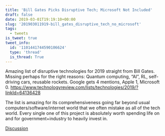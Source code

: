 ```yaml
---
title: 'Bill Gates Picks Disruptive Tech; Microsoft Not Included'
draft: false
date: 2019-03-01T19:19:10+00:00
slug: '201903011919-bill_gates_disruptive_tech_no_microsoft'
tags:
  - tweets
is_tweet: true
tweet_info:
  id: '1101441744590106624'
  type: 'thread'
  is_thread: True
---
```




Amazing list of disruptive technologies for 2019 straight from Bill Gates. Missing perhaps for the right reasons: Quantum computing, “AI”, RL, self-driving cars, reusable rockets. Google gets 4 mentions, Apple 1, Microsoft 0.
<https://www.technologyreview.com/lists/technologies/2019/?linkId=64136428>

The list is amazing for its comprehensiveness going far beyond usual computers/software/internet world that we often mistake as all of the tech world. Every single one of this project is absolutely worth spending life on and for government+industry to heavily invest in.

[Discussion](https://x.com/sytelus/status/1101441744590106624)
